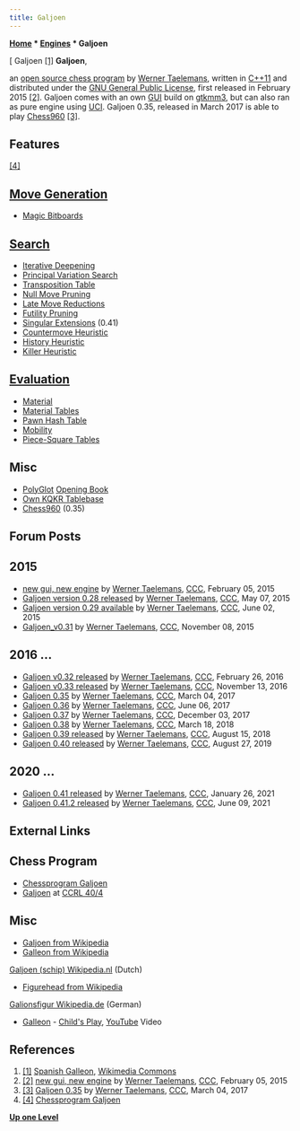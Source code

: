 ```yaml
---
title: Galjoen
---
```

**[Home](Home "Home") * [Engines](Engines "Engines") * Galjoen**

\[ Galjoen <a id="cite-note-1" href="#cite-ref-1">[1]</a>
**Galjoen**,

an [open source chess program](Category:Open_Source "Category:Open Source") by [Werner Taelemans](index.php?title=Werner_Taelemans&action=edit&redlink=1 "Werner Taelemans (page does not exist)"), written in [C++11](Cpp "Cpp") and distributed under the [GNU General Public License](Free_Software_Foundation#GPL "Free Software Foundation"),
first released in February 2015 <a id="cite-note-2" href="#cite-ref-2">[2]</a>.
Galjoen comes with an own [GUI](GUI "GUI") build on [gtkmm3](https://en.wikipedia.org/wiki/Gtkmm), but can also ran as pure engine using [UCI](UCI "UCI").
Galjoen 0.35, released in March 2017 is able to play [Chess960](Chess960 "Chess960") <a id="cite-note-3" href="#cite-ref-3">[3]</a>.

## Features

<a id="cite-note-4" href="#cite-ref-4">[4]</a>

## [Move Generation](Move_Generation "Move Generation")

- [Magic Bitboards](Magic_Bitboards "Magic Bitboards")

## [Search](Search "Search")

- [Iterative Deepening](Iterative_Deepening "Iterative Deepening")
- [Principal Variation Search](Principal_Variation_Search "Principal Variation Search")
- [Transposition Table](Transposition_Table "Transposition Table")
- [Null Move Pruning](Null_Move_Pruning "Null Move Pruning")
- [Late Move Reductions](Late_Move_Reductions "Late Move Reductions")
- [Futility Pruning](Futility_Pruning "Futility Pruning")
- [Singular Extensions](Singular_Extensions "Singular Extensions") (0.41)
- [Countermove Heuristic](Countermove_Heuristic "Countermove Heuristic")
- [History Heuristic](History_Heuristic "History Heuristic")
- [Killer Heuristic](Killer_Heuristic "Killer Heuristic")

## [Evaluation](Evaluation "Evaluation")

- [Material](Material "Material")
- [Material Tables](Material_Tables "Material Tables")
- [Pawn Hash Table](Pawn_Hash_Table "Pawn Hash Table")
- [Mobility](Mobility "Mobility")
- [Piece-Square Tables](Piece-Square_Tables "Piece-Square Tables")

## Misc

- [PolyGlot](PolyGlot "PolyGlot") [Opening Book](Opening_Book "Opening Book")
- [Own KQKR Tablebase](Endgame_Tablebases "Endgame Tablebases")
- [Chess960](Chess960 "Chess960") (0.35)

## Forum Posts

## 2015

- [new gui, new engine](http://www.talkchess.com/forum/viewtopic.php?t=55216) by [Werner Taelemans](index.php?title=Werner_Taelemans&action=edit&redlink=1 "Werner Taelemans (page does not exist)"), [CCC](CCC "CCC"), February 05, 2015
- [Galjoen version 0.28 released](http://www.talkchess.com/forum/viewtopic.php?t=56268) by [Werner Taelemans](index.php?title=Werner_Taelemans&action=edit&redlink=1 "Werner Taelemans (page does not exist)"), [CCC](CCC "CCC"), May 07, 2015
- [Galjoen version 0.29 available](http://www.talkchess.com/forum/viewtopic.php?t=56567) by [Werner Taelemans](index.php?title=Werner_Taelemans&action=edit&redlink=1 "Werner Taelemans (page does not exist)"), [CCC](CCC "CCC"), June 02, 2015
- [Galjoen_v0.31](http://www.talkchess.com/forum/viewtopic.php?t=58185) by [Werner Taelemans](index.php?title=Werner_Taelemans&action=edit&redlink=1 "Werner Taelemans (page does not exist)"), [CCC](CCC "CCC"), November 08, 2015

## 2016 ...

- [Galjoen v0.32 released](http://www.talkchess.com/forum/viewtopic.php?t=59363) by [Werner Taelemans](index.php?title=Werner_Taelemans&action=edit&redlink=1 "Werner Taelemans (page does not exist)"), [CCC](CCC "CCC"), February 26, 2016
- [Galjoen v0.33 released](http://www.talkchess.com/forum/viewtopic.php?t=62107) by [Werner Taelemans](index.php?title=Werner_Taelemans&action=edit&redlink=1 "Werner Taelemans (page does not exist)"), [CCC](CCC "CCC"), November 13, 2016
- [Galjoen 0.35](http://www.talkchess.com/forum/viewtopic.php?t=63341) by [Werner Taelemans](index.php?title=Werner_Taelemans&action=edit&redlink=1 "Werner Taelemans (page does not exist)"), [CCC](CCC "CCC"), March 04, 2017
- [Galjoen 0.36](http://www.talkchess.com/forum/viewtopic.php?t=64201) by [Werner Taelemans](index.php?title=Werner_Taelemans&action=edit&redlink=1 "Werner Taelemans (page does not exist)"), [CCC](CCC "CCC"), June 06, 2017
- [Galjoen 0.37](http://www.talkchess.com/forum/viewtopic.php?t=65895) by [Werner Taelemans](index.php?title=Werner_Taelemans&action=edit&redlink=1 "Werner Taelemans (page does not exist)"), [CCC](CCC "CCC"), December 03, 2017
- [Galjoen 0.38](http://www.talkchess.com/forum3/viewtopic.php?f=2&t=66871) by [Werner Taelemans](index.php?title=Werner_Taelemans&action=edit&redlink=1 "Werner Taelemans (page does not exist)"), [CCC](CCC "CCC"), March 18, 2018
- [Galjoen 0.39 released](http://www.talkchess.com/forum3/viewtopic.php?f=2&t=68131) by [Werner Taelemans](index.php?title=Werner_Taelemans&action=edit&redlink=1 "Werner Taelemans (page does not exist)"), [CCC](CCC "CCC"), August 15, 2018
- [Galjoen 0.40 released](http://www.talkchess.com/forum3/viewtopic.php?f=2&t=71673) by [Werner Taelemans](index.php?title=Werner_Taelemans&action=edit&redlink=1 "Werner Taelemans (page does not exist)"), [CCC](CCC "CCC"), August 27, 2019

## 2020 ...

- [Galjoen 0.41 released](http://www.talkchess.com/forum3/viewtopic.php?f=2&t=76422) by [Werner Taelemans](index.php?title=Werner_Taelemans&action=edit&redlink=1 "Werner Taelemans (page does not exist)"), [CCC](CCC "CCC"), January 26, 2021
- [Galjoen 0.41.2 released](http://www.talkchess.com/forum3/viewtopic.php?f=2&t=76422&start=19) by [Werner Taelemans](index.php?title=Werner_Taelemans&action=edit&redlink=1 "Werner Taelemans (page does not exist)"), [CCC](CCC "CCC"), June 09, 2021

## External Links

## Chess Program

- [Chessprogram Galjoen](http://www.goudengaljoen.be/)
- [Galjoen](http://ccrl.chessdom.com/ccrl/404/cgi/compare_engines.cgi?family=Galjoen&print=Rating+list&print=Results+table&print=LOS+table&print=Ponder+hit+table&print=Eval+difference+table&print=Comopp+gamenum+table&print=Overlap+table&print=Score+with+common+opponents) at [CCRL 40/4](CCRL "CCRL")

## Misc

- [Galjoen from Wikipedia](https://en.wikipedia.org/wiki/Galjoen)
- [Galleon from Wikipedia](https://en.wikipedia.org/wiki/Galleon)

[Galjoen (schip) Wikipedia.nl](https://nl.wikipedia.org/wiki/Galjoen_%28schip%29) (Dutch)

- [Figurehead from Wikipedia](https://en.wikipedia.org/wiki/Figurehead_%28object%29)

[Galionsfigur Wikipedia.de](https://de.wikipedia.org/wiki/Galionsfigur) (German)

- [Galleon](<https://nl.wikipedia.org/wiki/Galleon_(Zweedse_band)>) - [Child's Play](https://nl.wikipedia.org/wiki/In_the_wake_of_the_moon), [YouTube](https://en.wikipedia.org/wiki/YouTube) Video

## References

1. <a id="cite-ref-1" href="#cite-note-1">[1]</a> [Spanish Galleon](https://en.wikipedia.org/wiki/Galleon), [Wikimedia Commons](https://en.wikipedia.org/wiki/Wikimedia_Commons)
1. <a id="cite-ref-2" href="#cite-note-2">[2]</a> [new gui, new engine](http://www.talkchess.com/forum/viewtopic.php?t=55216) by [Werner Taelemans](index.php?title=Werner_Taelemans&action=edit&redlink=1 "Werner Taelemans (page does not exist)"), [CCC](CCC "CCC"), February 05, 2015
1. <a id="cite-ref-3" href="#cite-note-3">[3]</a> [Galjoen 0.35](http://www.talkchess.com/forum/viewtopic.php?t=63341) by [Werner Taelemans](index.php?title=Werner_Taelemans&action=edit&redlink=1 "Werner Taelemans (page does not exist)"), [CCC](CCC "CCC"), March 04, 2017
1. <a id="cite-ref-4" href="#cite-note-4">[4]</a> [Chessprogram Galjoen](http://www.goudengaljoen.be/)

**[Up one Level](Engines "Engines")**

